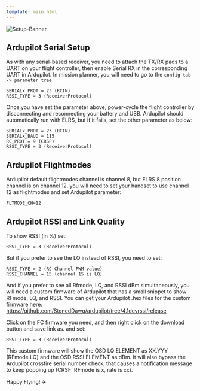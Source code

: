 ```yaml
---
template: main.html
---
```


![Setup-Banner](https://github.com/ExpressLRS/ExpressLRS-Hardware/raw/master/img/quick-start.png)

## Ardupilot Serial Setup

As with any serial-based receiver, you need to attach the TX/RX pads to a UART on your flight controller, then enable Serial RX in the corresponding UART in Ardupilot.
In mission planner, you will need to go to the ```config tab -> parameter tree```
```
SERIALx_PROT = 23 (RCIN)
RSSI_TYPE = 3 (ReceiverProtocol)
```

Once you have set the parameter above, power-cycle the flight controller by disconnecting and reconnecting your battery and USB. Ardupilot should automatically run with ELRS, but if it fails, set the other parameter as below:
```
SERIALx_PROT = 23 (RCIN)
SERIALx_BAUD = 115
RC_PROT = 9 (CRSF)
RSSI_TYPE = 3 (ReceiverProtocol)
```

## Ardupilot Flightmodes
Ardupilot default flightmodes channel is channel 8, but ELRS 8 position channel is on channel 12. you will need to set your handset to use channel 12 as flightmodes and set Ardupilot parameter:
```
FLTMODE_CH=12
```

## Ardupilot RSSI and Link Quality
To show RSSI (in %) set:
```
RSSI_TYPE = 3 (ReceiverProtocol)
```
But if you prefer to see the LQ instead of RSSI, you need to set:
```
RSSI_TYPE = 2 (RC Channel PWM value)
RSSI_CHANNEL = 15 (channel 15 is LQ)
```
And if you prefer to see all Rfmode, LQ, and RSSI dBm simultaneously, you will need a custom firmware of Ardupilot that has a small snippet to show RFmode, LQ, and RSSI. You can get your Ardupilot .hex files for the custom firmware here:
https://github.com/StonedDawg/ardupilot/tree/4.1devrssi/release

Click on the FC firmware you need, and then right click on the download button and save link as. and set:
```
RSSI_TYPE = 3 (ReceiverProtocol)
```
This custom firmware will show the OSD LQ ELEMENT as XX.YYY (RFmode.LQ) and the OSD RSSI ELEMENT as dBm. It will also bypass the Ardupilot crossfire serial number check, that causes a notification message to keep popping up (CRSF: RFmode is x, rate is xx).

Happy Flying! :airplane: